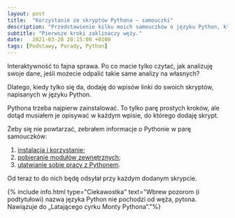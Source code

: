 ```yaml
---
layout: post
title:  "Korzystanie ze skryptów Pythona – samouczki"
description: "Przedstawienie kilku moich samouczków o języku Python, które ułatwią korzystanie ze skryptów."
subtitle: "Pierwsze kroki zaklinaczy węży."
date:   2021-03-28 20:15:00 +0100
tags: [Podstawy, Porady, Python]
---
```


Interaktywność to fajna sprawa. Po co macie tylko czytać, jak analizuję swoje dane, jeśli możecie odpalić takie same analizy na własnych?

Dlatego, kiedy tylko się da, dodaję do wpisów linki do swoich skryptów, napisanych w&nbsp;języku Python.

Pythona trzeba najpierw zainstalować. To tylko parę prostych kroków, ale dotąd musiałem je opisywać w&nbsp;każdym wpisie, do którego dodaję skrypt. 

Żeby się nie powtarzać, zebrałem informacje o&nbsp;Pythonie w&nbsp;parę samouczków:

1. <a href="{{site.url}}/tutorials/using-python">instalacja i&nbsp;korzystanie</a>;
2. <a href="{{site.url}}/tutorials/using-pip">pobieranie modułów zewnętrznych</a>;
2. <a href="{{site.url}}/tutorials/python-extended">ułatwianie sobie pracy z&nbsp;Pythonem</a>.

Od teraz to do nich będę odsyłał przy każdym dodanym skrypcie.

{% include info.html type="Ciekawostka" text="Wbrew pozorom (i podtytułowi) nazwa języka Python nie pochodzi od węża, pytona. Nawiązuje do „Latającego cyrku Monty Pythona”."%}

